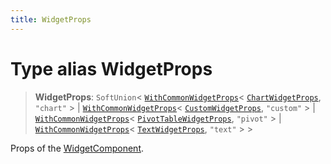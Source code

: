 ```yaml
---
title: WidgetProps
---
```


# Type alias WidgetProps

> **WidgetProps**: `SoftUnion`\< [`WithCommonWidgetProps`](type-alias.WithCommonWidgetProps.md)\< [`ChartWidgetProps`](../interfaces/interface.ChartWidgetProps.md), `"chart"` \> \| [`WithCommonWidgetProps`](type-alias.WithCommonWidgetProps.md)\< [`CustomWidgetProps`](../../sdk-ui/interfaces/interface.CustomWidgetProps.md), `"custom"` \> \| [`WithCommonWidgetProps`](type-alias.WithCommonWidgetProps.md)\< [`PivotTableWidgetProps`](../interfaces/interface.PivotTableWidgetProps.md), `"pivot"` \> \| [`WithCommonWidgetProps`](type-alias.WithCommonWidgetProps.md)\< [`TextWidgetProps`](../interfaces/interface.TextWidgetProps.md), `"text"` \> \>

Props of the [WidgetComponent](../dashboards/class.WidgetComponent.md).
